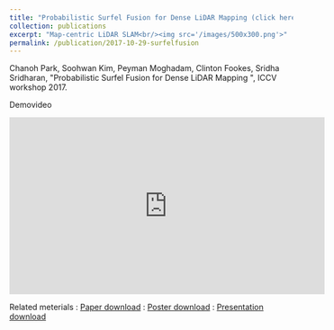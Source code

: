 ```yaml
---
title: "Probabilistic Surfel Fusion for Dense LiDAR Mapping (click here for more information)"
collection: publications
excerpt: "Map-centric LiDAR SLAM<br/><img src='/images/500x300.png'>"
permalink: /publication/2017-10-29-surfelfusion
---
```


Chanoh Park, Soohwan Kim, Peyman Moghadam, Clinton Fookes, Sridha Sridharan, "Probabilistic Surfel Fusion for Dense LiDAR Mapping ", ICCV workshop 2017.

Demovideo
<iframe width="560" height="315" src="https://www.youtube.com/embed/QNNLncT9XmQ" frameborder="0" allow="autoplay; encrypted-media"> </iframe>




Related meterials
:   [Paper download](https://arxiv.org/pdf/1711.01691)
:   [Poster download](http://copark86.github.io/files/surfelfusion_poster.pdf)
:   [Presentation download](http://copark86.github.io/files/surfelfusion_ppt.pdf)
